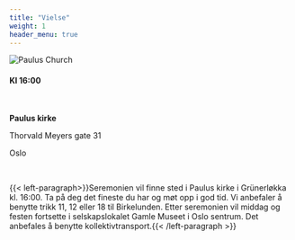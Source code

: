 ```yaml
---
title: "Vielse"
weight: 1
header_menu: true
---
```


![Paulus Church](images/paulus.jpg)

#### Kl 16:00

&nbsp; 

**Paulus kirke**


Thorvald Meyers gate 31


Oslo

&nbsp; 

{{< left-paragraph>}}Seremonien vil finne sted i Paulus kirke i Grünerløkka kl. 16:00. Ta på deg det fineste du har og møt opp i god tid. Vi anbefaler å benytte trikk 11, 12 eller 18 til Birkelunden. Etter seremonien vil middag og festen fortsette i selskapslokalet Gamle Museet i Oslo sentrum. Det anbefales å benytte kollektivtransport.{{< /left-paragraph >}}
